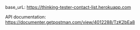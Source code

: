 base_urL: 
https://thinking-tester-contact-list.herokuapp.com

API documentation: 
https://documenter.getpostman.com/view/4012288/TzK2bEa8

